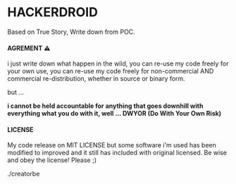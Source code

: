 HACKERDROID
===========
Based on True Story, Write down from POC.

#### AGREMENT :warning:

i just write down what happen in the wild, you can re-use my code freely for your own use,
you can re-use my code freely for non-commercial AND commercial re-distribution, whether in source or binary form.

but ...

<b>i cannot be held accountable for anything that goes downhill with everything what you do with it, well ... DWYOR (Do With Your Own Risk)</b>

#### LICENSE

My code release on MIT LICENSE but some software i'm used has been modified to improved and it still has included with original licensed. Be wise and obey the license! Please ;)

./creatorbe
